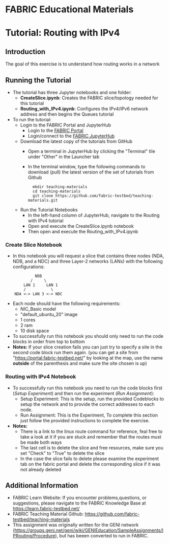 # FABRIC Educational Materials
# Tutorial: Routing with IPv4
## Introduction
  The goal of this exercise is to understand how routing works in a network

## Running the Tutorial
- The tutorial has three Jupyter notebooks and one folder:
    - **CreateSlice.ipynb**: Creates the FABRIC slice/topology needed for this tutorial
    - **Routing_with_IPv4.ipynb**: Configures the IPv4/IPv6 network address and then begins the Queues tutorial
- To run the tutorial:
   - Login to the FABRIC Portal and JupyterHub
    	- Login to the [FABRIC Portal](https://portal.fabric-testbed.net/)
    	- Login/connect to the [FABRIC JupyterHub](https://learn.fabric-testbed.net/knowledge-base/creating-your-first-experiment-in-jupyter-hub/)
   - Download the latest copy of the tutorials from GitHub
    	- Open a terminal in JupyterHub by clicking the "Terminal" tile under "Other" in the Launcher tab
    	- In the terminal window, type the following commands to download (pull) the latest version of the set of tutorials from Github

        	    mkdir teaching-materials
        	    cd teaching-materials
        	    git clone https://github.com/fabric-testbed/teaching-materials.git

   - Run the Tutorial Notebooks
    	- In the left-hand column of JupyterHub, navigate to the Routing with IPv4 tutorial
    	- Open and execute the CreateSlice.ipynb notebook
        - Then open and execute the Routing_with_IPv4.ipynb

### Create Slice Notebook
- In this notebook you will request a slice that contains three nodes (NDA, NDB, and a NDC) and three Layer-2 networks (LANs) with the following configurations:
```
             NDB
           /     \
     	LAN 1     LAN 1
    	/         	\
  	NDA <-> LAN 3 <-> NDC
```
- Each node should have the following requirements:
	- NIC_Basic model
	- "default_ubuntu_20" image
	- 1 cores
	- 2 ram
	- 10 disk space
 - To successfully run this notebook you should only need to run the code blocks in order from top to bottom
 - **Notes:** If your slice creation fails you can just try to specify a site in the second code block run them again. (you can get a site from "https://portal.fabric-testbed.net/" by looking at the map, use the name **outside** of the parenthesis and make sure the site chosen is up)

### Routing with IPv4 Notebook
- To successfully run this notebook you need to run the code blocks first (*Setup Experiment*) and then run the experiment (*Run Assignment*):
	- Setup Experiment: This is the setup, run the provided Codeblocks to setup the network and to provide the correct addresses to each node.
    - Run Assignment: This is the Experiment, To complete this section just follow the provided instructions to complete the exercise.
- **Notes:**
    - There is a link to the linux route command for reference, feal free to take a look at it if you are stuck and remember that the routes must be made both ways
    - The last cell is to delete the slice and free resources, make sure you set "Check" to "True" to delete the slice
    - In the case the slice fails to delete please examine the experiment tab on the fabric portal and delete the corresponding slice if it was not already deleted

## Additional Information
- FABRIC Learn Website: If you encounter problems,questions, or suggestions, please navigate to the FABRIC Knowledge Base at https://learn.fabric-testbed.net/
- FABRIC Teaching Material Github: <https://github.com/fabric-testbed/teaching-materials>
- This assignment was originally written for the GENI network (<https://groups.geni.net/geni/wiki/GENIEducation/SampleAssignments/IPRouting/Procedure>), but has beeen converted to run in FABRIC.